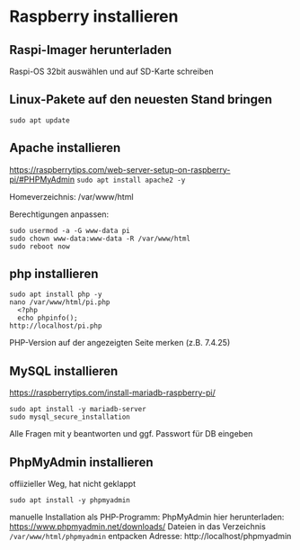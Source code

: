 # Raspberry installieren
## Raspi-Imager herunterladen
Raspi-OS 32bit auswählen und auf SD-Karte schreiben

## Linux-Pakete auf den neuesten Stand bringen
 `sudo apt update`

## Apache installieren
https://raspberrytips.com/web-server-setup-on-raspberry-pi/#PHPMyAdmin
`sudo apt install apache2 -y`

Homeverzeichnis: /var/www/html

Berechtigungen anpassen: 
``` 
sudo usermod -a -G www-data pi
sudo chown www-data:www-data -R /var/www/html
sudo reboot now
```

## php installieren
```
sudo apt install php -y
nano /var/www/html/pi.php
  <?php
  echo phpinfo();
http://localhost/pi.php
```
PHP-Version auf der angezeigten Seite merken (z.B. 7.4.25)

## MySQL installieren
https://raspberrytips.com/install-mariadb-raspberry-pi/
```
sudo apt install -y mariadb-server
sudo mysql_secure_installation
```
Alle Fragen mit y beantworten und ggf. Passwort für DB eingeben

## PhpMyAdmin installieren
offiizieller Weg, hat nicht geklappt 
```
sudo apt install -y phpmyadmin
```
manuelle Installation als PHP-Programm:
PhpMyAdmin hier herunterladen: https://www.phpmyadmin.net/downloads/
Dateien in das Verzeichnis `/var/www/html/phpmyadmin` entpacken
Adresse: http://localhost/phpmyadmin
